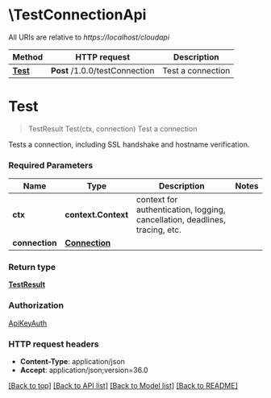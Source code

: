 # \TestConnectionApi

All URIs are relative to *https://localhost/cloudapi*

Method | HTTP request | Description
------------- | ------------- | -------------
[**Test**](TestConnectionApi.md#Test) | **Post** /1.0.0/testConnection | Test a connection


# **Test**
> TestResult Test(ctx, connection)
Test a connection

Tests a connection, including SSL handshake and hostname verification. 

### Required Parameters

Name | Type | Description  | Notes
------------- | ------------- | ------------- | -------------
 **ctx** | **context.Context** | context for authentication, logging, cancellation, deadlines, tracing, etc.
  **connection** | [**Connection**](Connection.md)|  | 

### Return type

[**TestResult**](TestResult.md)

### Authorization

[ApiKeyAuth](../README.md#ApiKeyAuth)

### HTTP request headers

 - **Content-Type**: application/json
 - **Accept**: application/json;version=36.0

[[Back to top]](#) [[Back to API list]](../README.md#documentation-for-api-endpoints) [[Back to Model list]](../README.md#documentation-for-models) [[Back to README]](../README.md)

